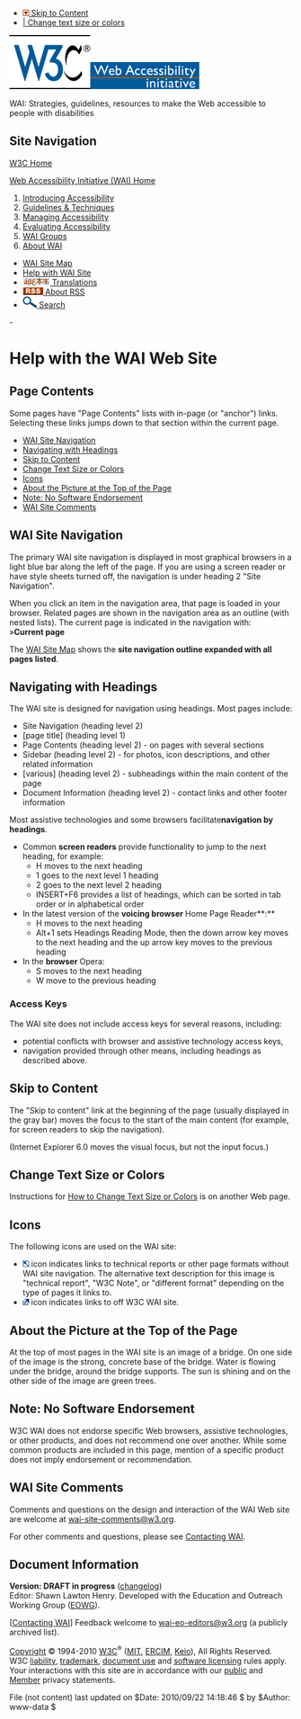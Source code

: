 -   [![](/Icons/downinpage.png) Skip to Content](#skip)
-   [| Change text size or colors](/WAI/changedesign.html)

[![W3C logo](/Icons/w3c_home)](http://www.w3.org/ "W3C Home")[![Web Accessibility initiative](/WAI/images/wai-temp)](http://www.w3.org/WAI/ "WAI Home")

WAI: Strategies, guidelines, resources to make the Web accessible to people with disabilities

Site Navigation
---------------

[W3C Home](http://www.w3.org/)

[Web Accessibility Initiative (WAI) Home](/WAI/)

1.  [Introducing Accessibility](gettingstarted/Overview.html)
2.  [Guidelines & Techniques](guid-tech.html)
3.  [Managing Accessibility](managing.html)
4.  [Evaluating Accessibility](eval/Overview.html)
5.  [WAI Groups](groups.html)
6.  [About WAI](about-links.html)

-   [WAI Site Map](sitemap.html)
-   [Help with WAI Site](sitehelp.html)
-   [![](/WAI/images/translations-small-1.png) Translations](wai-translations.html)
-   [![](/Icons/rss1.gif) About RSS](highlights/about-rss.html)
-   [![](/WAI/images/search-icon.png) Search](/WAI/search.php)

<span id="skip">-</span>

Help with the WAI Web Site
==========================

Page Contents
-------------

Some pages have "Page Contents" lists with in-page (or "anchor") links. Selecting these links jumps down to that section within the current page.

-   [WAI Site Navigation](#mainnav)
-   [Navigating with Headings](#headings)
-   [Skip to Content](#skiphelp)
-   [Change Text Size or Colors](#change-text)
-   [Icons](#icons)
-   [About the Picture at the Top of the Page](#image)
-   [Note: No Software Endorsement](#disclaimer)
-   [WAI Site Comments](#comments)

<span id="mainnav">WAI Site Navigation</span>
---------------------------------------------

The primary WAI site navigation is displayed in most graphical browsers in a light blue bar along the left of the page. If you are using a screen reader or have style sheets turned off, the navigation is under heading 2 "Site Navigation".

When you click an item in the navigation area, that page is loaded in your browser. Related pages are shown in the navigation area as an outline (with nested lists). The current page is indicated in the navigation with:  
<span class="current-page">»</span>**Current page**

The [WAI Site Map](sitemap) shows the **site navigation outline expanded with all pages listed**.

<span id="headings">Navigating with Headings</span>
---------------------------------------------------

The WAI site is designed for navigation using headings. Most pages include:

-   Site Navigation (heading level 2)
-   \[page title\] (heading level 1)
-   Page Contents (heading level 2) - on pages with several sections
-   Sidebar (heading level 2) - for photos, icon descriptions, and other related information
-   \[various\] (heading level 2) - subheadings within the main content of the page
-   Document Information (heading level 2) - contact links and other footer information

Most assistive technologies and some browsers facilitate**navigation by headings**.

-   Common **screen readers** provide functionality to jump to the next heading, for example:
    -   H moves to the next heading
    -   1 goes to the next level 1 heading
    -   2 goes to the next level 2 heading
    -   INSERT+F6 provides a list of headings, which can be sorted in tab order or in alphabetical order
-   In the latest version of the **voicing browser** Home Page Reader**:**
    -   H moves to the next heading
    -   Alt+1 sets Headings Reading Mode, then the down arrow key moves to the next heading and the up arrow key moves to the previous heading
-   In the **browser** Opera:
    -   S moves to the next heading
    -   W move to the previous heading

### <span id="accesskeys">Access Keys</span>

The WAI site does not include access keys for several reasons, including:

-   potential conflicts with browser and assistive technology access keys,
-   navigation provided through other means, including headings as described above.

<span id="skiphelp">Skip to Content</span>
------------------------------------------

The "Skip to content" link at the beginning of the page (usually displayed in the gray bar) moves the focus to the start of the main content (for example, for screen readers to skip the navigation).

(Internet Explorer 6.0 moves the visual focus, but not the input focus.)

<span id="change-text">Change Text Size or Colors</span>
--------------------------------------------------------

Instructions for [How to Change Text Size or Colors](changedesign) is on another Web page.

<span id="icons">Icons</span>
-----------------------------

The following icons are used on the WAI site:

-   ![different format](/Icons/tr.png) icon indicates links to technical reports or other page formats without WAI site navigation. The alternative text description for this image is "technical report", "W3C Note", or "different format" depending on the type of pages it links to.
-   ![links off W3C WAI site](/Icons/offsite.png) icon indicates links to off W3C WAI site.

<span id="image">About the Picture at the Top of the Page</span>
----------------------------------------------------------------

At the top of most pages in the WAI site is an image of a bridge. On one side of the image is the strong, concrete base of the bridge. Water is flowing under the bridge, around the bridge supports. The sun is shining and on the other side of the image are green trees.

<span id="disclaimer">Note: No Software Endorsement</span>
----------------------------------------------------------

W3C WAI does not endorse specific Web browsers, assistive technologies, or other products, and does not recommend one over another. While some common products are included in this page, mention of a specific product does not imply endorsement or recommendation.

<span id="comments">WAI Site Comments</span>
--------------------------------------------

Comments and questions on the design and interaction of the WAI Web site are welcome at <wai-site-comments@w3.org>.

For other comments and questions, please see [Contacting WAI](/WAI/contacts).

Document Information
--------------------

**Version: DRAFT in progress** ([changelog](http://www.w3.org/WAI/EO/changelogs/usingsite.html))  
Editor: Shawn Lawton Henry. Developed with the Education and Outreach Working Group ([EOWG](/WAI/EO/)).

\[[Contacting WAI](/WAI/contacts)\] Feedback welcome to <wai-eo-editors@w3.org> (a publicly archived list).

[Copyright](/Consortium/Legal/ipr-notice#Copyright) © 1994-2010 [W3C](/)<sup>®</sup> ([MIT](http://www.csail.mit.edu/), [ERCIM](http://www.ercim.org/), [Keio](http://www.keio.ac.jp/)), All Rights Reserved. W3C [liability](/Consortium/Legal/ipr-notice#Legal_Disclaimer), [trademark](/Consortium/Legal/ipr-notice#W3C_Trademarks), [document use](/Consortium/Legal/copyright-documents) and [software licensing](/Consortium/Legal/copyright-software) rules apply. Your interactions with this site are in accordance with our [public](/Consortium/Legal/privacy-statement#Public) and [Member](/Consortium/Legal/privacy-statement#Members) privacy statements.

File (not content) last updated on $Date: 2010/09/22 14:18:46 $ by $Author: www-data $

